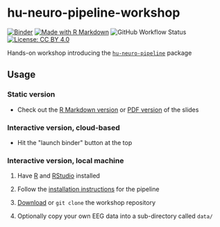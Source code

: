 # hu-neuro-pipeline-workshop

[![Binder](https://mybinder.org/badge_logo.svg)](https://mybinder.org/v2/gh/alexenge/hu-neuro-pipeline-workshop.git/HEAD?urlpath=rstudio)
[![Made with R Markdown](https://img.shields.io/badge/Made%20with-R%20Markdown-blue)](https://rmarkdown.rstudio.com/)
![![GitHub Workflow Status](https://github.com/alexenge/docker_images/actions/workflows/main.yml)](https://img.shields.io/github/actions/workflow/status/alexenge/hu-neuro-pipeline-workshop/main.yml)
[![License: CC BY 4.0](https://img.shields.io/badge/License-CC_BY_4.0-lightgrey.svg)](https://creativecommons.org/licenses/by/4.0/)

Hands-on workshop introducing the [`hu-neuro-pipeline`](https://github.com/alexenge/hu-neuro-pipeline) package

## Usage

### Static version

- Check out the [R Markdown version](https://github.com/alexenge/hu-neuro-pipeline-workshop/blob/main/slides/slides.Rmd) or [PDF version](https://github.com/alexenge/hu-neuro-pipeline-workshop/blob/main/slides/slides.pdf) of the slides

### Interactive version, cloud-based
  
- Hit the "launch binder" button at the top

### Interactive version, local machine

1. Have [R](https://ftp.fau.de/cran/) and [RStudio](https://www.rstudio.com/products/rstudio/download/) installed 

2. Follow the [installation instructions](https://github.com/alexenge/hu-neuro-pipeline#1-installation) for the pipeline

3. [Download](https://github.com/alexenge/hu-neuro-pipeline-workshop/archive/refs/heads/main.zip) or `git clone` the workshop repository

4. Optionally copy your own EEG data into a sub-directory called `data/`
